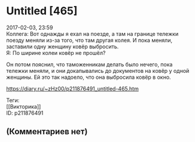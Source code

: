 Untitled [465]
==============

  
2017-02-03, 23:59  
 Коллега: Вот однажды я ехал на поезде, а там на границе тележки поезду меняли из-за того, что там другая колея. И пока меняли, заставили одну женщину ковёр выбросить.   
 Я: По ширине колеи ковёр не прошёл?   
   
  Он потом пояснил, что таможенникам делать было нечего, пока тележки меняли, и они докапывались до документов на ковёр у одной женщины. Ей это так надоело, что она выбросила ковёр в окно.    
  
<https://diary.ru/~zHz00/p211876491_untitled-465.htm>  
  
Теги:  
[[Викторика]]  
ID: p211876491  


(Комментариев нет)
------------------